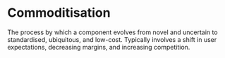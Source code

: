 # Commoditisation

The process by which a component evolves from novel and uncertain to standardised, ubiquitous, and low-cost. Typically involves a shift in user expectations, decreasing margins, and increasing competition.
